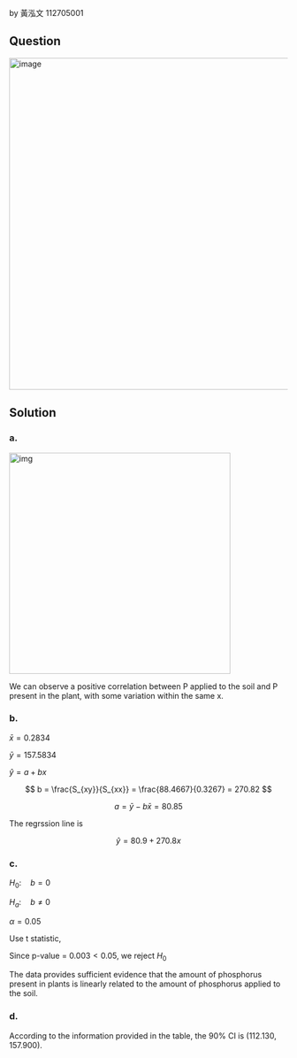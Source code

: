 by 黃泓文 112705001

## Question

<img width="600" alt="image" src="https://github.com/user-attachments/assets/9df38b5c-232a-45bf-82de-440627888ca0" />

## Solution

### a.

<img width="400" alt="img" src=https://github.com/user-attachments/assets/f2b9af53-37e0-4dd9-b2dc-73d80a3c0315/>

We can observe a positive correlation between P applied to the soil and P present in the plant, with some variation within the same x.

### b.

$\bar{x}=0.2834$

$\bar{y}=157.5834$

$\hat{y} =  a + bx$

$$
b = \frac{S_{xy}}{S_{xx}} = \frac{88.4667}{0.3267} = 270.82
$$

$$
a = \bar{y}-b\bar{x} =  80.85
$$

The regrssion line is 

$$
\hat{y} = 80.9 + 270.8x
$$

### c.

$H_0: \quad b = 0$  

$H_a: \quad b \neq 0$  

$\alpha = 0.05$

Use t statistic,

Since p-value = $0.003 < 0.05$, we reject $H_0$

The data provides sufficient evidence that the amount of phosphorus present in plants is linearly related to the amount of phosphorus applied to the soil.

### d.

According to the information provided in the table, the 90% CI is $(112.130, 157.900)$.


